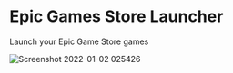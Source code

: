 # Epic Games Store Launcher
Launch your Epic Game Store games

![Screenshot 2022-01-02 025426](https://user-images.githubusercontent.com/535299/147869637-954e5ee0-cd6d-4588-9280-8dba6c23e90a.jpg)
